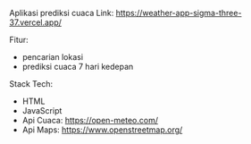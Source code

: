 Aplikasi prediksi cuaca
Link: https://weather-app-sigma-three-37.vercel.app/

Fitur:
- pencarian lokasi
- prediksi cuaca 7 hari kedepan

Stack Tech:
- HTML
- JavaScript
- Api Cuaca: https://open-meteo.com/
- Api Maps: https://www.openstreetmap.org/
